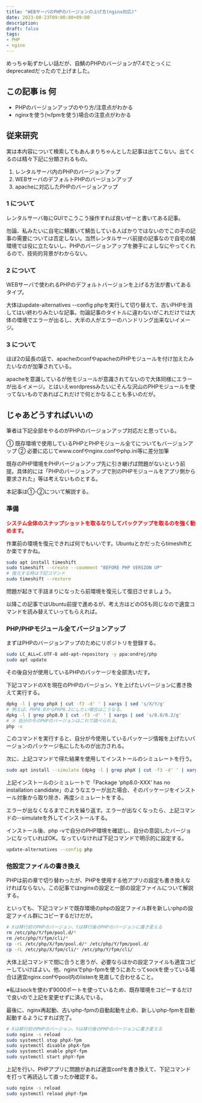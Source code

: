 ```yaml
---
title: "WEBサーバのPHPのバージョンの上げ方(nginx対応)"
date: 2023-08-23T09:00:00+09:00
description:
draft: false
tags:
- PHP
- nginx 
---
```

<!--more-->
めっちゃ恥ずかしい話だが、自鯖のPHPのバージョンが7.4でとっくにdeprecatedだったので上げました。
## この記事 is 何

- PHPのバージョンアップのやり方/注意点がわかる
- nginxを使う(≒fpmを使う)場合の注意点がわかる

## 従来研究
実は本内容について検索してもあんまりちゃんとした記事は出てこない。出てくるのは精々下記に分類されるもの。

1. レンタルサーバ内のPHPのバージョンアップ
2. WEBサーバのデフォルトPHPのバージョンアップ
3. apacheに対応したPHPのバージョンアップ

### 1 について
レンタルサーバ毎にGUIでこうこう操作すれば良いぜーと書いてある記事。

勿論、私みたいに自宅に鯖置いて鯖缶している人ばかりではないのでこの手の記事の需要については否定しない。当然レンタルサーバ前提の記事なので自宅の鯖環境では役に立たないし、PHPのバージョンアップを勝手によしなにやってくれるので、技術的背景がわからない。

### 2 について
WEBサーバで使われるPHPのデフォルトバージョンを上げる方法が書いてあるタイプ。

大体はupdate-alternatives --config phpを実行して切り替えて、古いPHPを消してはい終わりみたいな記事。勿論記事のタイトルに違わないがこれだけでは大体の環境でエラーが出るし、大半の人がエラーのハンドリング出来ないイメージ。

### 3 について

ほぼ2の延長の話で、apacheのconfやapacheのPHPモジュールを付け加えたみたいなのが加筆されている。

apacheを意識しているが他モジュールが意識されてないので大体同様にエラーが出るイメージ。とはいえwordpressみたいにそんな沢山のPHPモジュールを使ってないものであればこれだけで何とかなることも多いのだが。

## じゃあどうすればいいの
筆者は下記全部をやるのがPHPのバージョンアップ対応だと思っている。

① 既存環境で使用しているPHPとPHPモジュール全てについてもバージョンアップ
② 必要に応じてwww.confやnginx.confやphp.ini等に差分加筆

既存のPHP環境をPHPバージョンアップ先に引き継げば問題がないという前提。具体的には「PHPのバージョンアップで別のPHPモジュールをアプリ側から要求された」等は考えないものとする。

本記事は①-②について解説する。

### 準備
<span style="color: red; ">**システム全体のスナップショットを取るなりしてバックアップを取るのを強く勧めます。**</span>

作業前の環境を復元できれば何でもいいです。Ubuntuとかだったらtimeshiftとか楽ですかね。
```bash
sudo apt install timeshift
sudo timeshift --create --coomment "BEFORE PHP VERSION UP"
# 復元する時は下記コマンド
sudo timeshift --restore 
```

問題が起きて手詰まりになったら前環境を復元して復旧させましょう。

以降この記事ではUbuntu前提で進めるが、考え方はどのOSも同じなので適宜コマンドを読み替えていってもらえれば。

### PHP/PHPモジュール全てバージョンアップ

まずはPHPのバージョンアップのためにリポジトリを登録する。

```bash
sudo LC_ALL=C.UTF-8 add-apt-repository -y ppa:ondrej/php
sudo apt update
```

その後自分が使用しているPHPのパッケージを全部洗いだす。

下記コマンドのXを現在のPHPのバージョン、Yを上げたいバージョンに書き換えて実行する。

```bash
dpkg -l | grep phpX | cut -f3 -d' ' | xargs | sed 's/X/Y/g' 
# 例えば、PHP8.0からPHP8.2にしたい場合はこうなる。
dpkg -l | grep php8.0 | cut -f3 -d' ' | xargs | sed 's/8.0/8.2/g'
# ※ 自分の今のPHPのバージョンはこれで調べられる。
php -v
```

このコマンドを実行すると、自分が今使用しているパッケージ情報を上げたいバージョンのパッケージ名にしたものが出力される。

次に、上記コマンドで得た結果を使用してインストールのシミュレートを行う。

```bash
sudo apt install --simulate (dpkg -l | grep phpX | cut -f3 -d' ' | xargs | sed 's/X/Y/g' の結果全部)
```

上記インストールのシミュレートで「Package 'php8.0-XXX' has no installation candidate」のようなエラーが出た場合、そのパッケージをインストール対象から取り除き、再度シミュレートをする。

エラーが出なくなるまでこれを繰り返す。エラーが出なくなったら、上記コマンドの--simulateを外してインストールする。

インストール後、php -vで自分のPHP環境を確認し、自分の意図したバージョンになっていればOK。なっていなければ下記コマンドで明示的に設定する。

```bash
update-alternatives --config php
```

### 他設定ファイルの書き換え
PHPは前の章で切り替わったが、PHPを使用する他アプリの設定も書き換えなければならない。この記事ではnginxの設定と一部の設定ファイルについて解説する。

といっても、下記コマンドで既存環境のphpの設定ファイル群を新しいphpの設定ファイル群にコピーするだけだが。

```bash
# Xは移行前のPHPのバージョン、Yは移行後のPHPのバージョンに書き変える
rm /etc/php/Y/fpm/pool.d/*
rm /etc/php/Y/fpm/cli/*
cp -rL /etc/php/X/fpm/pool.d/* /etc/php/Y/fpm/pool.d/
cp -rL /etc/php/X/fpm/cli/* /etc/php/Y/fpm/cli/
```

大体上記コマンドで間に合うと思うが、必要ならほかの設定ファイルも適宜コピーしていけばよい。他、nginxでphp-fpmを使うにあたってsockを使っている場合は適宜nginx.confやpool内のlistenを見直して合わせること。

※私はsockを使わず9000ポートを使っているため、既存環境をコピーするだけで良いので上記を変更せずに済んでいる。

最後に、nginx再起動、古いphp-fpmの自動起動を止め、新しいphp-fpmを自動起動するようにすれば完了。

```bash
# Xは移行前のPHPのバージョン、Yは移行後のPHPのバージョンに書き変える
sudo nginx -s reload
sudo systemctl stop phpX-fpm
sudo systemctl disable phpX-fpm
sudo systemctl enable phpY-fpm
sudo systemctl start phpY-fpm
```

上記を行い、PHPアプリに問題があれば適宜confを書き換えて、下記コマンドを打って再読込して直ったか確認する。

```bash
sudo nginx -s reload
sudo systemctl reload phpY-fpm
```
